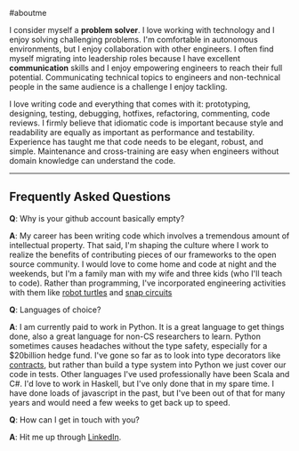 #aboutme

I consider myself a __problem solver__. I love working with technology and I enjoy solving challenging problems. I'm comfortable in autonomous environments, but I enjoy collaboration with other engineers.  I often find myself migrating into leadership roles because I have excellent __communication__ skills and I enjoy empowering engineers to reach their full potential.  Communicating technical topics to engineers and non-technical people in the same audience is a challenge I enjoy tackling. 

I love writing code and everything that comes with it: prototyping, designing, testing, debugging, hotfixes, refactoring, commenting, code reviews.  I firmly believe that idiomatic code is important because style and readability are equally as important as performance and testability. Experience has taught me that code needs to be elegant, robust, and simple.  Maintenance and cross-training are easy when engineers without domain knowledge can understand the code.

***
## Frequently Asked Questions

__Q__: Why is your github account basically empty?

__A__: My career has been writing code which involves a tremendous amount of intellectual property.  That said, I'm shaping the culture where I work to realize the benefits of contributing pieces of our frameworks to the open source community.  I would love to come home and code at night and the weekends, but I'm a family man with my wife and three kids (who I'll teach to code).  Rather than programming, I've incorporated engineering activities with them like [robot turtles](http://www.robotturtles.com/) and [snap circuits](http://www.snapcircuits.net/)

__Q__: Languages of choice?

__A__: I am currently paid to work in Python.  It is a great language to get things done, also a great language for non-CS researchers to learn.  Python sometimes causes headaches without the type safety, especially for a $20billion hedge fund. I've gone so far as to look into type decorators like [contracts](https://github.com/AndreaCensi/contracts), but rather than build a type system into Python we just cover our code in tests. Other languages I've used professionally have been Scala and C#.  I'd love to work in Haskell, but I've only done that in my spare time.  I have done loads of javascript in the past, but I've been out of that for many years and would need a few weeks to get back up to speed.

__Q__: How can I get in touch with you?

__A__: Hit me up through [LinkedIn](https://www.linkedin.com/in/brianpendleton). 
